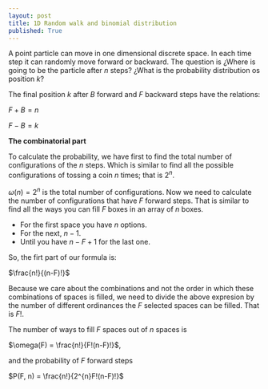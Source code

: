 ```yaml
---
layout: post
title: 1D Random walk and binomial distribution
published: True
---
```

A point particle can move in one dimensional discrete space. In each time step it can randomly move forward or backward.
The question is ¿Where is going to be the particle after $n$ steps? ¿What is the probability distribution os position $k$?

The final position $k$ after $B$ forward and $F$ backward steps have the relations:

$F + B = n$

$F - B = k$

__The combinatorial part__

To calculate the probability, we have first to find the total number of configurations of the $n$ steps. Which is similar to 
find all the possible configurations of tossing a coin $n$ times; that is $2^{n}$.

$\omega(n)=2^{n}$ is the total number of configurations. Now we need to calculate the number of configurations that have $F$ forward steps.
That is similar to find all the ways you can fill $F$ boxes in an array of $n$ boxes.

- For the first space you have $n$ options.
- For the next, $n-1$.
- Until you have $n-F+1$ for the last one.

So, the firt part of our formula is:

$\frac{n!}{(n-F)!}$

Because we care about the combinations and not the order in which these combinations of spaces is filled, we need to divide the
above expresion by the number of different ordinances the $F$ selected spaces can be filled. That is $F!$.

The number of ways to fill $F$ spaces out of $n$ spaces is

$\omega(F) = \frac{n!}{F!(n-F)!}$,

and the probability of $F$ forward steps

$P(F, n) = \frac{n!}{2^{n}F!(n-F)!}$


